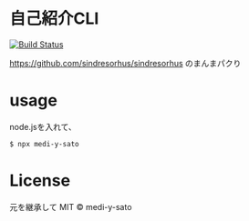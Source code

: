 # 自己紹介CLI

[![Build Status](https://travis-ci.org/medi-y-sato/medi-y-sato.svg?branch=master)](https://travis-ci.org/medi-y-sato/medi-y-sato)

https://github.com/sindresorhus/sindresorhus のまんまパクり


# usage

node.jsを入れて、

``` sh
$ npx medi-y-sato
```


# License

元を継承して MIT © medi-y-sato

